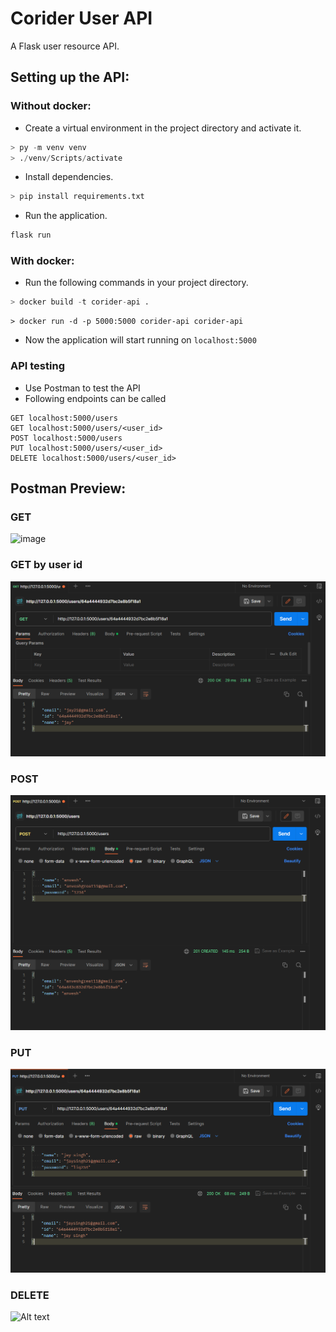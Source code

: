 # Corider User API
A Flask user resource API.
## Setting up the API:

### Without docker:
- Create a virtual environment in the project directory and activate it.
```py
> py -m venv venv
> ./venv/Scripts/activate
```

- Install dependencies.
```py
> pip install requirements.txt
```
- Run the application.
```py
flask run
```

### With docker:
- Run the following commands in your project directory.
```py
> docker build -t corider-api .
```
```
> docker run -d -p 5000:5000 corider-api corider-api
```

- Now the application will start running on `localhost:5000`

### API testing
- Use Postman to test the API
- Following endpoints can be called
```
GET localhost:5000/users
GET localhost:5000/users/<user_id>
POST localhost:5000/users
PUT localhost:5000/users/<user_id>
DELETE localhost:5000/users/<user_id>
```

## Postman Preview:

### GET
![image](https://github.com/saarimshaikh/coRider_assignment/assets/65160026/ac95a5a6-73aa-4152-9b31-3a46a8600e24)

### GET by user id
![Alt text](./images/image-3.png)
### POST
![Alt text](./images/image.png)

### PUT
![Alt text](./images/image-1.png)

### DELETE
![Alt text](image-4.png)
